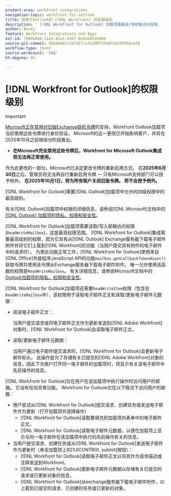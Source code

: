```yaml
---
product-area: workfront-integrations
navigation-topic: workfront-for-outlook
title: 适用于Outlook的 [!DNL Workfront] 的权限级别
description: ' [!DNL Workfront for Outlook] 加载项需要读/写邮箱访问权限。  [!DNL Workfront for Outlook] 集成需要最高级别的权限，因为它具有从Outlook Exchange Server下载电子邮件附件并将附件上载到 [!DNL Workfront]的功能（当用户从具有附件的电子邮件提交请求时）。'
author: Becky
feature: Workfront Integrations and Apps
exl-id: 704da044-21ed-4ca1-be6f-0e0aa832e069
source-git-commit: d9b0e6b1c2afd17cefe190f29a072634f0b0ce50
workflow-type: tm+mt
source-wordcount: '548'
ht-degree: 0%

---
```


# [!DNL Workfront for Outlook]的权限级别

>[!IMPORTANT]
>
>[Microsoft正在禁用对旧版Exchange联机令牌](https://learn.microsoft.com/en-us/office/dev/add-ins/outlook/faq-nested-app-auth-outlook-legacy-tokens)的支持，Workfront Outlook加载项当前使用这些令牌进行身份验证。 Microsoft的这一更改已开始影响客户，并将在2025年10月之前继续分阶段推出。
>
>* **在Microsoft完全禁用这些令牌后，Workfront for Microsoft Outlook集成将无法再正常使用。**
>
>作为此更改的一部分，Microsoft已决定更改令牌的重新启用方式。 在&#x200B;**2025年6月30日**&#x200B;之后，管理员将无法再自行重新启用令牌 — 只有Microsoft支持部门可以授予例外。 **在2025年10月1日，将为所有租户关闭旧版令牌。 将不会授予例外。**

[!DNL Workfront for Outlook]需要[!DNL Outlook]加载项中允许的四级权限中的最高级别。

有关[!DNL Outlook]加载项中权限的详细信息，请参阅[!DNL Microsoft]文档中的[ [!DNL Outlook] 加载项的隐私、权限和安全性](https://docs.microsoft.com/en-us/office/dev/add-ins/outlook/privacy-and-security)。

[!DNL Workfront for Outlook]加载项需要读取/写入邮箱访问权限(`ReadWriteMailbox`)，这是最高权限范围。
[!DNL Workfront for Outlook]集成需要最高级别的权限，因为它具有从[!DNL Outlook] Exchange服务器下载电子邮件附件并将它们上载到[!DNL Workfront]的功能（当用户提交具有附件的电子邮件中的请求时）。 为使此功能正常工作，[!DNL Workfront for Outlook]使用来自[!DNL Office]外接程序JavaScript API的功能`mailbox.getCallbackTokenAsync()`获取令牌并使用该令牌从Exchange服务器下载电子邮件附件。 唯一允许使用该函数的权限是`ReadWriteMailbox`。 有关详细信息，请参阅Microsoft文档中的[Outlook加载项的隐私、权限和安全性](https://docs.microsoft.com/en-us/office/dev/add-ins/outlook/privacy-and-security)。

[!DNL Workfront for Outlook]加载项还需要`ReadWriteItem`权限（包含在`ReadWriteMailbox`中），该权限用于读取电子邮件正文和读取/更新电子邮件元数据：

* 阅读电子邮件正文：

  当用户提交请求或将电子邮件正文作为更新发送到[!DNL Adobe Workfront]对象时，[!DNL Workfront for Outlook]会读取电子邮件正文。
* 读取/更新电子邮件元数据：

  当用户通过电子邮件提交请求时，[!DNL Workfront for Outlook]会更新电子邮件标头。 此操作是为了存储有关已提交的[!DNL Adobe Workfront]对象的信息，因此下次用户打开同一电子邮件的加载项时，将显示有关该电子邮件中先前操作的信息。

[!DNL Workfront for Outlook]仅在用户在该加载项中执行操作时访问用户的邮箱。 它没有任何背景功能。 Workfront for Outlook仅在以下情况下访问用户的邮箱：

* 用户尝试从[!DNL Workfront for Outlook]提交请求、创建任务或发送电子邮件作为更新（打开加载项并选择操作）
   * [!DNL Workfront for Outlook]读取要填充到加载项内表单中的电子邮件正文。
   * [!DNL Workfront for Outlook]读取电子邮件元数据，以便在加载项上显示与同一电子邮件在该加载项中执行的先前操作有关的信息。
* 当用户提交请求、创建任务或从[!DNL Workfront for Outlook]发送电子邮件作为更新时（单击加载项上的[!UICONTROL submit]按钮）：
   * [!DNL Workfront for Outlook]读取电子邮件正文以将其作为请求描述或注释发送到Workfront。
   * [!DNL Workfront for Outlook]更新电子邮件元数据以存储有关已提交的请求或已更新对象的信息。
   * [!DNL Workfront for Outlook]从exchange服务器下载电子邮件附件，以上载到已提交的请求、已创建的任务或已更新的对象。
